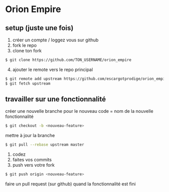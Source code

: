# Orion Empire

## setup (juste une fois)

1. créer un compte / loggez vous sur github
2. fork le repo
3. clone ton fork

```sh
$ git clone https://github.com/TON_USERNAME/orion_empire
```
4. ajouter le remote vers le repo principal

```sh
$ git remote add upstream https://github.com/escargotprodige/orion_empire
$ git fetch upstream
```

## travailler sur une fonctionnalité

créer une nouvelle branche pour le nouveau code
<nouveau-feature> = nom de la nouvelle fonctionnalité
```sh
$ git checkout -b <nouveau-feature>
```

mettre à jour la branche
```sh
$ git pull --rebase upstream master
```

1. codez
2. faites vos commits  
3. push vers votre fork

```sh
$ git push origin <nouveau-feature>
```

faire un pull request (sur github) quand la fonctionnalité est fini